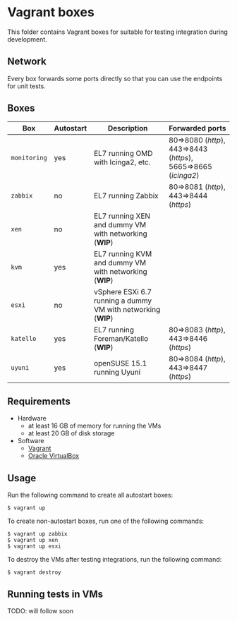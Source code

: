 # Vagrant boxes
This folder contains Vagrant boxes for suitable for testing integration during development.

## Network
Every box forwards some ports directly so that you can use the endpoints for unit tests.

## Boxes
| Box | Autostart | Description | Forwarded ports |
| --- | --------- | ----------- | --------------- |
| ``monitoring`` | yes | EL7 running OMD with Icinga2, etc. | 80=>8080 (*http*), 443=>8443 (*https*), 5665=>8665 (*icinga2*) |
| ``zabbix`` | no | EL7 running Zabbix | 80=>8081 (*http*), 443=>8444 (*https*) |
| ``xen`` | no | EL7 running XEN and dummy VM with networking (**WIP**) | |
| ``kvm`` | yes | EL7 running KVM and dummy VM with networking (**WIP**) | |
| ``esxi`` | no | vSphere ESXi 6.7 running a dummy VM with networking (**WIP**) | |
| ``katello`` | yes | EL7 running Foreman/Katello (**WIP**) | 80=>8083 (*http*), 443=>8446 (*https*) |
| ``uyuni`` | yes | openSUSE 15.1 running Uyuni | 80=>8084 (*http*), 443=>8447 (*https*) |

## Requirements
- Hardware
  - at least 16 GB of memory for running the VMs
  - at least 20 GB of disk storage
- Software
  - [Vagrant](https://vagrantup.com)
  - [Oracle VirtualBox](https://virtualbox.org)

## Usage
Run the following command to create all autostart boxes:

```
$ vagrant up
```

To create non-autostart boxes, run one of the following commands:
```
$ vagrant up zabbix
$ vagrant up xen
$ vagrant up esxi
```

To destroy the VMs after testing integrations, run the following command:
```
$ vagrant destroy
```

## Running tests in VMs
TODO: will follow soon